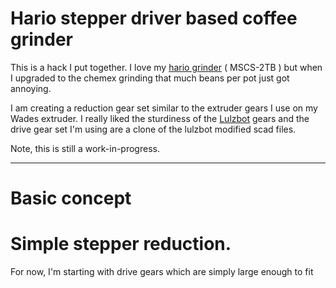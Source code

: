 Hario stepper driver based coffee grinder
==

This is a hack I put together. I love my [hario grinder](http://www.hario.jp/product/list.php?middelclass=1) ( MSCS-2TB ) but when I upgraded to the chemex grinding that much beans per pot just got annoying.

I am creating a reduction gear set similar to the extruder gears I use on my Wades extruder. I really liked the sturdiness of the [Lulzbot](http://devel.lulzbot.com/TAZ/3.1/production_parts/OpenSCAD/) gears and the drive gear set I'm using are a clone of the lulzbot modified scad files.

Note, this is still a work-in-progress.

---

Basic concept
==

Simple stepper reduction. 
===

For now, I'm starting with drive gears which are simply large enough to fit

